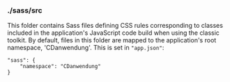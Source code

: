 ### ./sass/src

This folder contains Sass files defining CSS rules corresponding to classes
included in the application's JavaScript code build when using the classic toolkit.
By default, files in this folder are mapped to the application's root namespace, 'CDanwendung'.
This is set in `"app.json"`:

    "sass": {
        "namespace": "CDanwendung"
    }